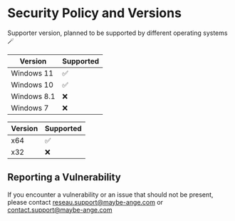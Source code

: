 # Security Policy and Versions

Supporter version, planned to be supported by different operating systems 🪄

| Version | Supported          |
| ------- | ------------------ |
| Windows 11   | :white_check_mark: |
| Windows 10   | :white_check_mark: |
| Windows 8.1   | :x: |
| Windows 7   | :x: |

| Version | Supported          |
| ------- | ------------------ |
| x64   | :white_check_mark: |
| x32   | :x: |

## Reporting a Vulnerability

If you encounter a vulnerability or an issue that should not be present, please contact reseau.support@maybe-ange.com or contact.support@maybe-ange.com
